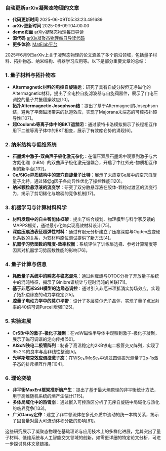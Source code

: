 ### 自动更新arXiv凝聚态物理的文章
  - **代码更新时间** 2025-06-09T05:33:23.491689
  - **arXiv更新时间** 2025-06-09T04:00:00
  - **demo页面** [arXiv凝聚态物理每日导读](https://iopwsy.github.io/arXiv_cond-mat/)
  - **源代码** [arXiv凝聚态物理每日导读代码](https://github.com/iopwsy/arXiv_cond-mat/)
  - **更多体验**: [MatElab平台](https://in.iphy.ac.cn/eln/#/recday)

2025年6月9日arXiv上关于凝聚态物理的论文涵盖了多个前沿领域，包括量子材料、拓扑物态、纳米结构、机器学习应用等。以下是部分重要文章的总结：

### 1. **量子材料与拓扑物态**
- **Altermagnetic材料的电控自旋输运**：研究了具有自旋分裂但无净磁化的Altermagnetic材料，提出了全电控自旋滤波器与自旋阀器件，展示了门电压调控的量子共振隧穿效应[10]。
- **拓扑Altermagnetic Josephson结**：提出了基于Altermagnet的Josephson结，避免了平面磁场带来的轨道效应，实现了Majorana末端态的可控拓扑超导性[107]。
- **超Coulomb等离子体中的BKT退禁闭**：通过蒙特卡洛模拟揭示了长程相互作用下二维等离子体中的BKT相变，展示了有效库仑势的涌现[6]。

### 2. **纳米结构与低维系统**
- **石墨烯中激子-双曲声子极化激元杂化**：在偏压双层石墨烯中观察到激子与六方氮化硼（hBN）的双曲声子极化激元强耦合，开启了中红外光-物质相互作用的新平台[132]。
- **Ge/SiGe异质结构中的空穴自旋量子比特**：展示了未应变Ge层中的空穴自旋量子比特，通过降低g因子各向异性优化了操控性能[120]。
- **纳米颗粒悬浮液的流变学**：研究了双分散悬浮液在胶体-颗粒过渡区的流变行为，揭示了剪切稀化与增稠的竞争机制[17]。

### 3. **机器学习与计算材料科学**
- **材料发现中的自主智能体框架**：提出了结合规划、物理模型与科学家反馈的MAPPS框架，通过最小化熵实现高效材料设计[75]。
- **深度压痕法表征超弹性材料**：通过有限元分析建立了压痕深度与Ogden应变硬化系数的关系，为软材料原位测试提供了新方法[4]。
- **机器学习势函数的精度-效率权衡**：系统评估了训练集选择、参考计算精度等因素对机器学习势函数性能的影响[76]。

### 4. **量子计算与信息**
- **耗散量子系统中的瞬态与稳态混沌**：通过纠缠熵与OTOC分析了开放量子系统中的混沌特征，揭示了Ginibre谱统计与短时混沌的关联[71]。
- **基于非厄米SSH模型的边缘态调控**：通过引入非厄米项抵消实势场效应，实现了拓扑边缘态的动力学稳定[25]。
- **腔量子电动力学中的莫尔平带**：设计了多层莫尔光子晶体，实现了量子点发射率的40倍可调Purcell增强[125]。

### 5. **实验进展**
- **CrSBr中的激子-极化子凝聚**：在vdW磁性半导体中观察到激子-极化子凝聚，展示了磁可调谐的定向传播[50]。
- **AlScN铁电二极管阵列**：制备了高温稳定的2KB铁电二极管交叉阵列，实现了95.2%的良率与高非线性整流[5]。
- **光学斯塔克效应调控激子态**：在WSe₂/MoSe₂中通过圆偏振光测量了2s-1s激子态的排斥相互作用[104]。

### 6. **理论突破**
- **非平衡MaxEnt框架推断熵产生**：提出了基于最大熵原理的非平衡统计方法，用于高维随机系统的熵产生估计[115]。
- **多体局域化中的热雪崩**：通过嵌入可控热区分析了无序自旋链中局域化与热化的临界竞争[133]。
- **广义Darcy定律**：建立了非牛顿流体在多孔介质中流动的统一本构关系，揭示了固含量对最大可流动体积分数的影响[81]。

这些研究展示了凝聚态物理在基础理论与应用技术上的多样化进展，尤其突出了量子材料、低维系统与人工智能交叉领域的创新。如需更详细的特定论文分析，可进一步探讨具体文章链接。